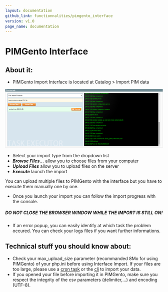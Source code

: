```yaml
---
layout: documentation
github_link: functionnalities/pimgento_interface
version: v1.0
page_name: documentation
---
```


PIMGento Interface
==================

About it:
---------

* PIMGento Import Interface is located at Catalog > Import PIM data

![pimgento-interface](PIMGento-interface-M1.jpg)

* Select your import type from the dropdown list
* ***Browse Files...*** allow you to choose files from your computer
* ***Upload Files*** allow you to upload files on the server
* ***Execute*** launch the import

You can upload multiple files to PIMGento with the interface but you have to execute them manually one by one.

* Once you launch your import you can follow the import progress with the console.
##### DO NOT CLOSE THE BROWSER WINDOW WHILE THE IMPORT IS STILL ON!
* If an error popup, you can easily identify at which task the problem occured. You can check your logs files if you want further informations.

Technical stuff you should know about:
--------------------------------------

* Check your max_upload_size parameter (recommanded 8Mo for using PIMGento) of your php.ini before using Interface Import. If your files are too large, please use a [cron task](pimgento_cron.md) or the [cli](pimgento_cli.md) to import your data.
* If you opened your file before importing it in PIMGento, make sure you respect the integrity of the csv parameters (delimiter,...) and encoding (UTF-8).
